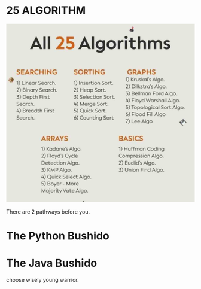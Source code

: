 # 25 ALGORITHM

![25 Algorithm](https://github.com/iamAkolab/ninja_dojo/blob/main/AlgorithmDS_Clan/25_Algorithm/img/all_25_algorithms.jpg)

There are 2 pathways before you.

# The Python Bushido

# The Java Bushido

choose wisely young warrior.
